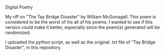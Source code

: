 Digital Poetry

My riff on "The Tay Bridge Disaster" by William McGonagall. This poem is considered to be the worst of his all of his poems. I wanted to see if this version could make it better, especially since the poem(s) generated will be randomized. 

I uploaded the python script, as well as the original .txt file of "Tay Bridge Disaster", in this repository. 
